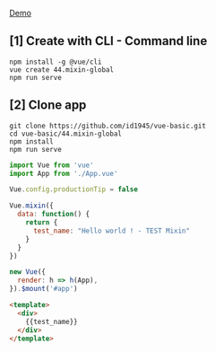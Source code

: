 [Demo](https://id1945.github.io/vue-basic/44.mixin-global/dist "Demo")

## [1] Create with CLI - Command line
```
npm install -g @vue/cli
vue create 44.mixin-global
npm run serve
```

## [2] Clone app
```
git clone https://github.com/id1945/vue-basic.git
cd vue-basic/44.mixin-global
npm install
npm run serve
```

````javascript
import Vue from 'vue'
import App from './App.vue'

Vue.config.productionTip = false

Vue.mixin({
  data: function() {
    return {
      test_name: "Hello world ! - TEST Mixin"
    }
  }
})

new Vue({
  render: h => h(App),
}).$mount('#app')
````
````html
<template>
  <div>
    {{test_name}}
  </div>
</template>
````